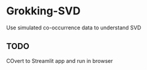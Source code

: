 # Grokking-SVD
Use simulated co-occurrence data to understand SVD

## TODO

COvert to Streamlit app and run in browser
